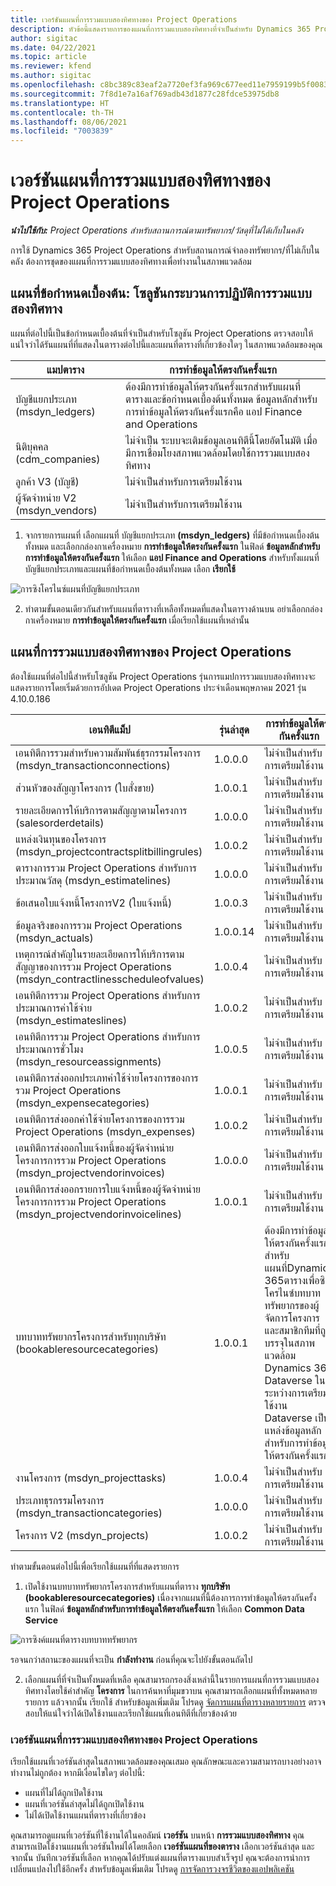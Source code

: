 ```yaml
---
title: เวอร์ชันแผนที่การรวมแบบสองทิศทางของ Project Operations
description: หัวข้อนี้แสดงรายการของแผนที่การรวมแบบสองทิศทางที่จำเป็นสำหรับ Dynamics 365 Project Operations
author: sigitac
ms.date: 04/22/2021
ms.topic: article
ms.reviewer: kfend
ms.author: sigitac
ms.openlocfilehash: c8bc389c83eaf2a7720ef3fa969c677eed11e7959199b5f0083df5bf3b43ea43
ms.sourcegitcommit: 7f8d1e7a16af769adb43d1877c28fdce53975db8
ms.translationtype: HT
ms.contentlocale: th-TH
ms.lasthandoff: 08/06/2021
ms.locfileid: "7003839"
---
```

# <a name="project-operations-dual-write-map-versions"></a>เวอร์ชันแผนที่การรวมแบบสองทิศทางของ Project Operations

_**นำไปใช้กับ:** Project Operations สำหรับสถานการณ์ตามทรัพยากร/วัสดุที่ไม่ได้เก็บในคลัง_

การใช้ Dynamics 365 Project Operations สำหรับสถานการณ์จำลองทรัพยากร/ที่ไม่เก็บในคลัง ต้องการชุดของแผนที่การรวมแบบสองทิศทางเพื่อทำงานในสภาพแวดล้อม 

## <a name="prerequisite-maps-dual-write-orchestration-solution"></a>แผนที่ข้อกำหนดเบื้องต้น: โซลูชันกระบวนการปฏิบัติการรวมแบบสองทิศทาง

แผนที่ต่อไปนี้เป็นข้อกำหนดเบื้องต้นที่จำเป็นสำหรับโซลูชัน Project Operations ตรวจสอบให้แน่ใจว่าได้รันแผนที่ที่แสดงในตารางต่อไปนี้และแผนที่ตารางที่เกี่ยวข้องใดๆ ในสภาพแวดล้อมของคุณ

| แมปตาราง | การทำข้อมูลให้ตรงกันครั้งแรก |
| --- | --- |
| บัญชีแยกประเภท (msdyn_ledgers) | ต้องมีการทำข้อมูลให้ตรงกันครั้งแรกสำหรับแผนที่ตารางและข้อกำหนดเบื้องต้นทั้งหมด ข้อมูลหลักสำหรับการทำข้อมูลให้ตรงกันครั้งแรกคือ แอป Finance and Operations |
| นิติบุคคล (cdm_companies) | ไม่จําเป็น ระบบจะเติมข้อมูลเอนทิตีนี้โดยอัตโนมัติ เมื่อมีการเชื่อมโยงสภาพแวดล้อมโดยใช้การรวมแบบสองทิศทาง |
| ลูกค้า V3 (บัญชี) | ไม่จำเป็นสำหรับการเตรียมใช้งาน |
| ผู้จัดจำหน่าย V2 (msdyn_vendors) | ไม่จำเป็นสำหรับการเตรียมใช้งาน |

1. จากรายการแผนที่ เลือกแผนที่ บัญชีแยกประเภท **(msdyn\_ledgers)** ที่มีข้อกำหนดเบื้องต้นทั้งหมด และเลือกกล่องกาเครื่องหมาย **การทำข้อมูลให้ตรงกันครั้งแรก** ในฟิลด์ **ข้อมูลหลักสำหรับการทำข้อมูลให้ตรงกันครั้งแรก** ให้เลือก **แอป Finance and Operations** สำหรับทั้งแผนที่บัญชีแยกประเภทและแผนที่ข้อกำหนดเบื้องต้นทั้งหมด เลือก **เรียกใช้**

![การซิงโครไนซ์แผนที่บัญชีแยกประเภท](media/DW6.png)

2. ทำตามขั้นตอนเดียวกันสำหรับแผนที่ตารางที่เหลือทั้งหมดที่แสดงในตารางด้านบน อย่าเลือกกล่องกาเครื่องหมาย **การทำข้อมูลให้ตรงกันครั้งแรก** เมื่อเรียกใช้แผนที่เหล่านั้น

## <a name="project-operations-dual-write-maps"></a>แผนที่การรวมแบบสองทิศทางของ Project Operations

ต้องใช้แผนที่ต่อไปนี้สำหรับโซลูชัน Project Operations รุ่นการแมปการรวมแบบสองทิศทางจะแสดงรายการโดยเริ่มด้วยการอัปเดต Project Operations ประจำเดือนพฤษภาคม 2021 รุ่น 4.10.0.186

| **เอนทิตีแม็ป** | **รุ่นล่าสุด** | **การทำข้อมูลให้ตรงกันครั้งแรก** |
| --- | --- | --- |
| เอนทิตีการรวมสำหรับความสัมพันธ์ธุรกรรมโครงการ (msdyn\_transactionconnections) | 1.0.0.0 | ไม่จำเป็นสำหรับการเตรียมใช้งาน |
| ส่วนหัวของสัญญาโครงการ (ใบสั่งขาย) | 1.0.0.1 | ไม่จำเป็นสำหรับการเตรียมใช้งาน |
| รายละเอียดการให้บริการตามสัญญาตามโครงการ (salesorderdetails) | 1.0.0.0 | ไม่จำเป็นสำหรับการเตรียมใช้งาน |
| แหล่งเงินทุนของโครงการ (msdyn_projectcontractsplitbillingrules) | 1.0.0.2 | ไม่จำเป็นสำหรับการเตรียมใช้งาน |
| ตารางการรวม Project Operations สำหรับการประมาณวัสดุ (msdyn\_estimatelines) | 1.0.0.0 | ไม่จำเป็นสำหรับการเตรียมใช้งาน |
| ข้อเสนอใบแจ้งหนี้โครงการV2 (ใบแจ้งหนี้) | 1.0.0.3 | ไม่จำเป็นสำหรับการเตรียมใช้งาน |
| ข้อมูลจริงของการรวม Project Operations (msdyn_actuals) | 1.0.0.14 | ไม่จำเป็นสำหรับการเตรียมใช้งาน |
| เหตุการณ์สำคัญในรายละเอียดการให้บริการตามสัญญาของการรวม Project Operations (msdyn_contractlinesscheduleofvalues) | 1.0.0.4 | ไม่จำเป็นสำหรับการเตรียมใช้งาน |
| เอนทิตีการรวม Project Operations สำหรับการประมาณการค่าใช้จ่าย (msdyn_estimateslines) | 1.0.0.2 | ไม่จำเป็นสำหรับการเตรียมใช้งาน |
| เอนทิตีการรวม Project Operations สำหรับการประมาณการชั่วโมง (msdyn_resourceassignments) | 1.0.0.5 | ไม่จำเป็นสำหรับการเตรียมใช้งาน |
| เอนทิตีการส่งออกประเภทค่าใช้จ่ายโครงการของการรวม Project Operations (msdyn_expensecategories) | 1.0.0.1 | ไม่จำเป็นสำหรับการเตรียมใช้งาน |
| เอนทิตีการส่งออกค่าใช้จ่ายโครงการของการรวม Project Operations (msdyn_expenses) | 1.0.0.2 | ไม่จำเป็นสำหรับการเตรียมใช้งาน |
| เอนทิตีการส่งออกใบแจ้งหนี้ของผู้จัดจำหน่ายโครงการการรวม Project Operations (msdyn_projectvendorinvoices) | 1.0.0.0 | ไม่จำเป็นสำหรับการเตรียมใช้งาน |
| เอนทิตีการส่งออกรายการใบแจ้งหนี้ของผู้จัดจำหน่ายโครงการการรวม Project Operations (msdyn_projectvendorinvoicelines) | 1.0.0.1 | ไม่จำเป็นสำหรับการเตรียมใช้งาน |
| บทบาททรัพยากรโครงการสำหรับทุกบริษัท (bookableresourcecategories) | 1.0.0.1 | ต้องมีการทำข้อมูลให้ตรงกันครั้งแรกสำหรับแผนที่Dynamics 365ตารางเพื่อซิงโครไนซ์บทบาททรัพยากรของผู้จัดการโครงการและสมาชิกทีมที่ถูกบรรจุในสภาพแวดล้อม Dynamics 365 Dataverse ในระหว่างการเตรียมใช้งาน Dataverse เป็นแหล่งข้อมูลหลักสำหรับการทำข้อมูลให้ตรงกันครั้งแรก |
| งานโครงการ (msdyn_projecttasks) | 1.0.0.4 | ไม่จำเป็นสำหรับการเตรียมใช้งาน |
| ประเภทธุรกรรมโครงการ (msdyn_transactioncategories) | 1.0.0.0 | ไม่จำเป็นสำหรับการเตรียมใช้งาน |
| โครงการ V2 (msdyn_projects) | 1.0.0.2 | ไม่จำเป็นสำหรับการเตรียมใช้งาน |

ทำตามขั้นตอนต่อไปนี้เพื่อเรียกใช้แผนที่ที่แสดงรายการ

1. เปิดใช้งานบทบาททรัพยากรโครงการสำหรับแผนที่ตาราง **ทุกบริษัท (bookableresourcecategories)** เนื่องจากแผนที่นี้ต้องการการทำข้อมูลให้ตรงกันครั้งแรก ในฟิลด์ **ข้อมูลหลักสำหรับการทำข้อมูลให้ตรงกันครั้งแรก** ให้เลือก **Common Data Service** 

 ![การซิงค์แผนที่ตารางบทบาททรัพยากร](media/6ResourceInitialSync.jpg)

 รอจนกว่าสถานะของแผนที่จะเป็น **กำลังทำงาน** ก่อนที่คุณจะไปยังขั้นตอนถัดไป

2. เลือกแผนที่ที่จำเป็นทั้งหมดที่เหลือ คุณสามารถกรองสิ่งเหล่านี้ในรายการแผนที่การรวมแบบสองทิศทางโดยใช้คำสำคัญ **โครงการ** ในการค้นหาที่มุมขวาบน คุณสามารถเลือกแผนที่ทั้งหมดหลายรายการ แล้วจากนั้น เรียกใช้ สำหรับข้อมูลเพิ่มเติม โปรดดู [จัดการแผนที่ตารางหลายรายการ](/dynamics365/fin-ops-core/dev-itpro/data-entities/dual-write/multiple-entity-maps) ตรวจสอบให้แน่ใจว่าได้เปิดใช้งานและเรียกใช้แผนที่เอนทิตีที่เกี่ยวข้องด้วย

### <a name="project-operations-dual-write-map-versions"></a>เวอร์ชันแผนที่การรวมแบบสองทิศทางของ Project Operations

เรียกใช้แผนที่เวอร์ชันล่าสุดในสภาพแวดล้อมของคุณเสมอ คุณลักษณะและความสามารถบางอย่างอาจทำงานไม่ถูกต้อง หากมีเงื่อนไขใดๆ ต่อไปนี้:

- แผนที่ไม่ได้ถูกเปิดใช้งาน
- แผนที่เวอร์ชันล่าสุดไม่ได้ถูกเปิดใช้งาน 
- ไม่ได้เปิดใช้งานแผนที่ตารางที่เกี่ยวข้อง

คุณสามารถดูแผนที่เวอร์ชันที่ใช้งานได้ในคอลัมน์ **เวอร์ชัน** บนหน้า **การรวมแบบสองทิศทาง** คุณสามารถเปิดใช้งานแผนที่เวอร์ชันใหม่ได้โดยเลือก **เวอร์ชันแผนที่ของตาราง** เลือกเวอร์ชันล่าสุด และจากนั้น บันทึกเวอร์ชันที่เลือก หากคุณได้ปรับแต่งแผนที่ตารางแบบสำเร็จรูป คุณจะต้องการนำการเปลี่ยนแปลงไปใช้อีกครั้ง สำหรับข้อมูลเพิ่มเติม โปรดดู [การจัดการวงจรชีวิตของแอปพลิเคชัน](/dynamics365/fin-ops-core/dev-itpro/data-entities/dual-write/app-lifecycle-management)
